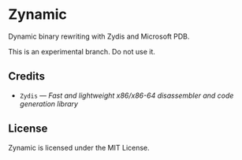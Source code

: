 # Zynamic
Dynamic binary rewriting with Zydis and Microsoft PDB.

This is an experimental branch. Do not use it. 

## Credits
- `Zydis` — *Fast and lightweight x86/x86-64 disassembler and code generation library*

## License
Zynamic is licensed under the MIT License.
